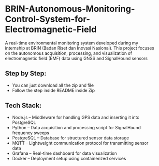 # BRIN-Autonomous-Monitoring-Control-System-for-Electromagnetic-Field
A real-time environmental monitoring system developed during my internship at BRIN (Badan Riset dan Inovasi Nasional). This project focuses on the autonomous acquisition, processing, and visualization of electromagnetic field (EMF) data using GNSS and SignalHound sensors

## Step by Step:
- You can just download all the zip and file
- Follow the step inside README inside Zip  

## Tech Stack:
- Node.js – Middleware for handling GPS data and inserting it into PostgreSQL
- Python – Data acquisition and processing script for SignalHound frequency sweeps
- PostgreSQL – Database for structured sensor data storage
- MQTT – Lightweight communication protocol for transmitting sensor data
- Grafana – Real-time dashboard for data visualization
- Docker – Deployment setup using containerized services
